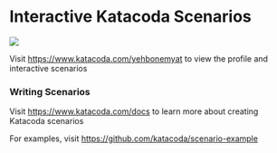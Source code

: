 # Interactive Katacoda Scenarios

[![](http://shields.katacoda.com/katacoda/yehbonemyat/count.svg)](https://www.katacoda.com/yehbonemyat "Get your profile on Katacoda.com")

Visit https://www.katacoda.com/yehbonemyat to view the profile and interactive scenarios

### Writing Scenarios
Visit https://www.katacoda.com/docs to learn more about creating Katacoda scenarios

For examples, visit https://github.com/katacoda/scenario-example
